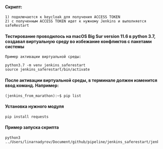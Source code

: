#### Скрипт:
```
1) подключается к keycloak для получения ACCESS TOKEN
2) с полученным ACCESS TOKEN идет к нужному Jenkins и выполняется safeRestart
```

#### Тестирование проводилось на macOS Big Sur version 11.6 в python 3.7, создавал виртуальную среду во избежание конфликтов с пакетами системы
```
Пример активации виртуальной среды: 

python3.7 -m venv jenkins_saferestart
source jenkins_saferestart/bin/activate
```
#### После активации виртуальной среды, в терминале должен изменится ввод команд. Например:
```
(jenkins_from_marathon):~$ pip list
```
#### Установка нужного модуля
```
pip install requests

```
#### Пример запуска скрипта
```
python3 ../Users/linarnadyrov/Document/github/pipeline/jenkins_saferestart/jenkins_saferestart.py
```
